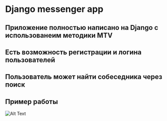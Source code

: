 # Django messenger app

## Приложение полностью написано на Django с использованеим методики MTV

## Есть возможность регистрации и логина пользователей
## Пользователь может найти собеседника через поиск
## Пример работы

![Alt Text](https://s2.gifyu.com/images/messenger.gif)
